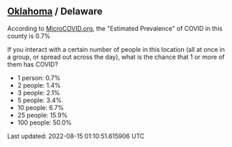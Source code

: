 
## [Oklahoma](/united-states/oklahoma) / Delaware

According to [MicroCOVID.org](http://microcovid.org),
the "Estimated Prevalence" of COVID in this county is 0.7%

If you interact with a certain number of people in this location
(all at once in a group, or spread out across the day), what is the chance that
1 or more of them has COVID?

- 1 person: 0.7%
- 2 people: 1.4%
- 3 people: 2.1%
- 5 people: 3.4%
- 10 people: 6.7%
- 25 people: 15.9%
- 100 people: 50.0%

Last updated: 2022-08-15 01:10:51.615906 UTC
